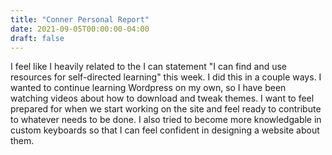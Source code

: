 ```yaml
---
title: "Conner Personal Report"
date: 2021-09-05T00:00:00-04:00
draft: false
---
```

I feel like I heavily related to the I can statement "I can find and use resources for self-directed learning" this week. I did this in a couple ways. I wanted to continue learning Wordpress on my own, so I have been watching videos about how to download and tweak themes. I want to feel prepared for when we start working on the site and feel ready to contribute to whatever needs to be done. I also tried to become more knowledgable in custom keyboards so that I can feel confident in designing a website about them.


